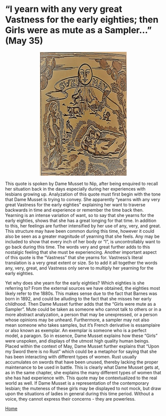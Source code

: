 # “I yearn with any very great Vastness for the early eighties; then Girls were as mute as a Sampler…” (May 35)

<p align="center">
<img src="May.jpg" alt="alt text" width="280" height="399.5">
</p>

This quote is spoken by Dame Musset to Nip, after being enquired to recall her situation back in the days especially during her experiences with lesbians growing up.  Analyzation of this quote must first begin with the tone that Dame Musset is trying to convey.  She apparently “yearns with any very great Vastness for the early eighties” explaining her want to traverse backwards in time and experience or remember the time back then.  Yearning is an intense variation of want, so to say that she yearns for the early eighties, shows that she has a great longing for that time. In addition to this, her feelings are further intensified by her use of any, very, and great.  This structure may have been common during this time, however it could also be seen as a greater magnitude of yearning that she feels.  Any may be included to show that every inch of her body or “I”, is uncontrollably want to go back during this time.  The words very and great further adds to this nostalgic feeling that she must be experiencing.  Another important aspect of this quote is the “Vastness” that she yearns for.  Vastness’s literal translation is a very great extent or size. So to add it all together the words any, very, great, and Vastness only serve to multiply her yearning for the early eighties. 
  
Yet why does she yearn for the early eighties?  Which eighties is she referring to?  From the external sources we have obtained, the eighties most likely refer to the 1880s.  This makes sense due to the fact that Barnes was born in 1892, and could be alluding to the fact that she misses her early childhood. Then Dame Musset further adds that the “Girls were mute as a Sampler”.  Mute could be taken as someone who cannot talk to others or in a more abstract analyzation, a person that may be unexpressed, or a person whose opinions may be unheard.  Furthermore, a sampler may not also mean someone who takes samples, but it’s French derivative is essamplaire or also known as exemplar. An exemplar is someone who is a perfect model, a paragon. So in essence, Dame Musset explains how these “Girls” were unspoken, and displays of the utmost high quality human beings.  Placed within the context of May, Dame Musset further explains that “Upon my Sword there is no Rust” which could be a metaphor for saying that she has been interacting with different types of women.  Rust usually accumulates on swords that have been unused, thereby lacking the proper maintenance to be used in battle. This is clearly what Dame Musset gets at, as in the same chapter, she explains the many different types of women that she has had experience with. This quote may be contextualized to the real world as well. If Dame Musset is a representation of the contemporary lesbian; the muteness of these girls may be displayed to not mock, but draw upon the situations of ladies in general during this time period. Without a voice, they cannot express their concerns - they are powerless.  

[Home](https://gwilly.github.io/Ladies-Almanack)
